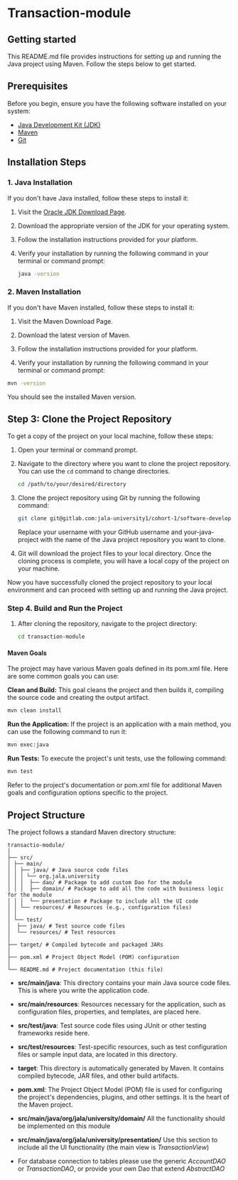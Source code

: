 # Transaction-module

## Getting started

This README.md file provides instructions for setting up and running the Java project using Maven. Follow the steps below to get started.

## Prerequisites

Before you begin, ensure you have the following software installed on your system:

- [Java Development Kit (JDK)](https://www.oracle.com/java/technologies/javase-downloads.html)
- [Maven](https://maven.apache.org/download.cgi)
- [Git](https://git-scm.com/downloads)

## Installation Steps

### 1. Java Installation

If you don't have Java installed, follow these steps to install it:

1. Visit the [Oracle JDK Download Page](https://www.oracle.com/java/technologies/javase-downloads.html).

2. Download the appropriate version of the JDK for your operating system.

3. Follow the installation instructions provided for your platform.

4. Verify your installation by running the following command in your terminal or command prompt:

   ```bash
   java -version
   ```

### 2. Maven Installation

If you don't have Maven installed, follow these steps to install it:

1. Visit the Maven Download Page.

2. Download the latest version of Maven.

3. Follow the installation instructions provided for your platform.

4. Verify your installation by running the following command in your terminal or command prompt:

```bash
mvn -version
```
You should see the installed Maven version.

## Step 3: Clone the Project Repository

To get a copy of the project on your local machine, follow these steps:

1. Open your terminal or command prompt.

2. Navigate to the directory where you want to clone the project repository. You can use the `cd` command to change directories.

   ```bash
   cd /path/to/your/desired/directory
   ```
3. Clone the project repository using Git by running the following command:

   ```bash
   git clone git@gitlab.com:jala-university1/cohort-1/software-development-2-es/secci-n-c/capstone/transaction-module.git
   ```
    
   Replace your username with your GitHub username and your-java-project with the name of the Java project repository you want to clone.

4. Git will download the project files to your local directory. Once the cloning process is complete, you will have a local copy of the project on your machine.

Now you have successfully cloned the project repository to your local environment and can proceed with setting up and running the Java project.

### Step 4. Build and Run the Project

1. After cloning the repository, navigate to the project directory:

    ```bash
    cd transaction-module
   ```

#### Maven Goals

The project may have various Maven goals defined in its pom.xml file. Here are some common goals you can use:

**Clean and Build:** This goal cleans the project and then builds it, compiling the source code and creating the output artifact.

```bash
mvn clean install
```
**Run the Application:** If the project is an application with a main method, you can use the following command to run it:

```bash
mvn exec:java
```
**Run Tests:** To execute the project's unit tests, use the following command:

```bash
mvn test
```

Refer to the project's documentation or pom.xml file for additional Maven goals and configuration options specific to the project.


## Project Structure

The project follows a standard Maven directory structure:

```
transactio-module/
│
├── src/
│ ├── main/
│ │ ├── java/ # Java source code files
│ │ │ └── org.jala.university
│ │ │  ├── dao/ # Package to add custom Dao for the module
│ │ │  ├── domain/ # Package to add all the code with business logic for the module
│ │ │  └── presentation # Package to include all the UI code
│ │ └── resources/ # Resources (e.g., configuration files)
│ │
│ └── test/
│  ├── java/ # Test source code files
│  └── resources/ # Test resources
│
├── target/ # Compiled bytecode and packaged JARs
│
├── pom.xml # Project Object Model (POM) configuration
│
└── README.md # Project documentation (this file)
```
- **src/main/java**: This directory contains your main Java source code files. This is where you write the application code.

- **src/main/resources**: Resources necessary for the application, such as configuration files, properties, and templates, are placed here.

- **src/test/java**: Test source code files using JUnit or other testing frameworks reside here.

- **src/test/resources**: Test-specific resources, such as test configuration files or sample input data, are located in this directory.

- **target**: This directory is automatically generated by Maven. It contains compiled bytecode, JAR files, and other build artifacts.

- **pom.xml**: The Project Object Model (POM) file is used for configuring the project's dependencies, plugins, and other settings. It is the heart of the Maven project.


- **src/main/java/org/jala/university/domain/** All the functionality should be implemented on this module

- **src/main/java/org/jala/university/presentation/** Use this section to include all the UI functionality (the main view is *TransactionView*)
- For database connection to tables please use the generic *AccountDAO* or *TransactionDAO*, or provide your own Dao that extend *AbstractDAO*

